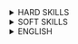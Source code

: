 <details> <summary>HARD SKILLS</summary><blockquote>

<details><summary>Base IT knowledge</summary><blockquote>
  
<details><summary>Computer science</summary><blockquote>

**_Expected for selected level:_**

<details><summary>Basic data structures</summary><blockquote>

---
Success criteria:
+ Primitive data types
+ Array
+ Linked List
+ Stack
+ Map/Dictionary
+ Queue
+ Deque
---
Materials:
+ [Array Data Structure](http://en.wikipedia.org/wiki/Array_data_structure)
+ [Implementations](https://docs.oracle.com/javase/tutorial/collections/implementations/index.html)
+ [Queue](http://en.wikipedia.org/wiki/Queue_(abstract_data_type))
+ [Stack](http://en.wikipedia.org/wiki/Stack_(abstract_data_type))
---
</blockquote></details>

<details><summary>Recursion</summary><blockquote>

---
Success criteria:
+ Recursion vs Iteration
+ Head vs Tail recursion
---
Materials:
+ [Recursion](http://en.wikipedia.org/wiki/Recursion_(computer_science))
+ [Recursive Programming](https://www.cs.cmu.edu/~adamchik/15-121/lectures/Recursions/recursions.html)
+ [Replace Recursion with Iteration](https://www.refactoring.com/catalog/replaceRecursionWithIteration.html)
---
</blockquote></details>

<details><summary>Advanced data structures</summary><blockquote>

---
Success criteria:
+ Heap
+ Trees
+ Self-balanced trees (red-black, B-tree)
+ Graph definition
+ Graph types
+ Common graph problems
+ Concurrency data structures
---
Materials:
+ [Algorithms, Part II](https://www.coursera.org/learn/algorithms-part2)
+ [Collections cheat-sheet](http://zeroturnaround.com/wp-content/uploads/2016/04/Java-Collections-cheat-sheet.png)
+ [Implementations](https://docs.oracle.com/javase/tutorial/collections/implementations/index.html)
---
</blockquote></details>

<details><summary>Basic algorithms</summary><blockquote>

---
Success criteria:
+ Big-O notation
+ Divide-and-conquer algorithms
+ Randomized algorithms
+ Quick sort
+ Merge sort
+ Greedy algorithms
+ Lists manipulations
+ Binary search
---
Materials:
+ [Algorithms, Part I](https://www.coursera.org/learn/algorithms-part1)
+ [Algorithms: Design and Analysis, Part 1](https://www.coursera.org/course/algo)
+ [Thomas H Cormen: Introduction to Algorithms](https://www.amazon.com/Introduction-Algorithms-3rd-MIT-Press/dp/0262033844)
---
</blockquote></details>

<details><summary>Basic data structures internals</summary><blockquote>

---
Success criteria:
+ Basic data structures implementation details (for particular technology stack). Ex: ArrayList, LinkedList, HashMap
---
Materials:
+ [Hash Table](http://en.wikipedia.org/wiki/Hash_table)
+ [Implementations](https://docs.oracle.com/javase/tutorial/collections/implementations/index.html)
---
</blockquote></details>

**_Optional for selected level:_**

<details><summary>Advanced algorithms</summary><blockquote>

---
Success criteria:
+ Sequence alignment
+ Binary search tree
+ Tree traversal
+ Minimum spanning tree
+ Clustering
+ Depths first search
+ Breadth first search
+ Dijkstra shortest path
+ Dynamic programming
+ Knapsack problem
+ Travelling Salesman Problem
---
Materials:
+ [Algorithms (4th Edition) 4th Edition](Algorithms (4th Edition) 4th Edition by Robert Sedgewick (Author), Kevin Wayne (Author))
+ [Algorithms: Design and Analysis, Part 1](https://www.coursera.org/course/algo)
+ [Algorithms: Design and Analysis, Part 2](https://www.coursera.org/course/algo2)
+ [Basic Sorting algorithms](http://en.wikipedia.org/wiki/Sorting_algorithm)
+ [Red black tree](http://en.wikipedia.org/wiki/Red%E2%80%93black_tree)
+ [Trees](http://en.wikipedia.org/wiki/Tree_(data_structure))
+ [Understanding algorithm complexity](http://en.wikipedia.org/wiki/Analysis_of_algorithms)
---
</blockquote></details>

<details><summary>Cryptography</summary><blockquote>

---
Success criteria:
+ Symmetric cryptography
+ Asymmetric cryptography
+ Hashing
---
Materials:
+ [Cryptography](https://en.wikipedia.org/wiki/Cryptography)
+ [Hash function](http://en.wikipedia.org/wiki/Hash_function)
---
</blockquote></details>

<details><summary>Machine Learning</summary><blockquote>

---
Success criteria:
+ Supervised vs Non-supervised learning
+ Linear Regression
+ Logistic Regression
+ Neural Networks
---
Materials:
+ [Machine Learning](https://www.coursera.org/learn/machine-learning)
---
</blockquote></details>

<details><summary>P-Complete problems</summary><blockquote>

---
Success criteria:
+ Definition
+ P vs NP
+ Approaches for NP-Complete problems
---
Materials:
+ [Algorithms: Design and Analysis, Part 2](https://www.coursera.org/course/algo2)
---
</blockquote></details>

<details><summary>Optimization approaches</summary><blockquote>

---
Success criteria:
+ Genetic algorithm
+ Simulated annealing
+ Monte Carlo method
+ Gradient descent
+ Linear optimization (Simplex algorithm, Ellipsoid method)
---
Materials:
+ [Ellipsoid method](https://en.wikipedia.org/wiki/Ellipsoid_method)
+ [Genetic algorithm](https://en.wikipedia.org/wiki/Genetic_algorithm)
+ [Gradient descent](https://en.wikipedia.org/wiki/Gradient_descent)
+ [Monte Carlo method](https://en.wikipedia.org/wiki/Monte_Carlo_method)
+ [Simplex algorithm](https://en.wikipedia.org/wiki/Simplex_algorithm)
+ [Simulated annealing](https://en.wikipedia.org/wiki/Simulated_annealing)
---
</blockquote></details>

</blockquote></details>

</blockquote></details>

<details><summary>Architecture knowledge</summary><blockquote>

**_Expected for selected level:_**

<details><summary>Layered architecture</summary><blockquote>

---
Success criteria:
+ Different layers has to be named (presentation layer -> business layer -> persistence layer -> database) - Purpose of layer isolation (concept of Separation of Concern, layers are replaceable) - One way communication, concept of open and closed layers (open can be leaped over) - Elements of the various layers (presentation layer: jsf page, managed bean, business layer: business objects, persistence layer: persistence mgr -> mybatis, database: various SQL solutions, NoSQL)
---
Materials:
+ [Layered Application Guidelines](https://msdn.microsoft.com/en-us/library/ee658109.aspx)
+ [Layered Architecture : Pattern Description, Key Concepts](https://www.safaribooksonline.com/library/view/software-architecture-patterns/9781491971437/ch01.html)
---
</blockquote></details>

<details><summary>UML Basics for Developers - Novice</summary><blockquote>

---
Success criteria:
+ Understanding purpose and importance of UML
+ Ability to read any type of UML diagrams
---
Materials:
+ [UML Essentials for Java](http://www.amazon.com/UML-Java%C2%BF-Programmers-Robert-Martin/dp/0131428489)
---
</blockquote></details>

<details><summary>Architectural patterns</summary><blockquote>

---
Success criteria:
+ Understanding the basics: - Why does a clear, properly defined architecture is important? (seeing the big picture before starting the development, avoiding the big ball of mud…) - How does architecture patterns help? (help define basic characteristics/behavior of an app.) - List the various patterns (monolithic, Microservices, SOA, client-server, layered, space based, microkernel, pipe and filter...) - Understanding the differences between the pattern, when to use them (scalability, performance, ease of deployment, testability, other quality attributes)
---
Materials:
+ [CQRS](http://martinfowler.com/bliki/CQRS.html)
+ [Event-driven architecture](https://en.wikipedia.org/wiki/Event-driven_architecture)
+ [Event sourcing](http://martinfowler.com/eaaDev/EventSourcing.html)
+ [Event sourcing, event-driven architectures and CQRS](https://www.youtube.com/watch?v=aWUZLejW-2I)
+ [Software Architecture Fundamentals Understanding the Basics by O'Reilly](http://shop.oreilly.com/product/110000195.do)
+ [Software Architecture Patterns](http://www.oreilly.com/programming/free/software-architecture-patterns.csp)
---
</blockquote></details>

<details><summary>Domain-driven design</summary><blockquote>

---
Success criteria:
+ - Importance of a domain expert, the ubiquitous language - Bounded context - Entity vs. Value Object, Associations, Aggregates - Typical patterns in DDD (Repository Façade, Adapter) - Anti corruption layer - Domain events
---
Materials:
+ [DDD Community](http://dddcommunity.org/)
+ [Domain-Driven Design: Tackling Complexity in the Heart of Software](https://www.amazon.com/gp/product/0321125215/)
+ [Domain-Driven Design Quickly](http://www.infoq.com/minibooks/domain-driven-design-quickly)
+ [Pluralsight](http://www.pluralsight.com/courses/domain-driven-design-fundamentals)
---
</blockquote></details>

<details><summary>Integration Patterns - Intermediate</summary><blockquote>

---
Success criteria:
+ Theoretical knowledge of most integration patterns
+ Understanding of systems integration concepts
---
Materials:
+ [Compact list of the patterns](http://camel.apache.org/enterprise-integration-patterns.html)
+ [Introduction to integration patterns](http://www.amazon.com/Enterprise-Integration-Patterns-Designing-Deploying/dp/0321200683)
+ [Introduction to Integration With Apache Camel](https://www.pluralsight.com/courses/apache-camel-intro-integration)
---
</blockquote></details>

<details><summary>SOA + Microservices</summary><blockquote>

---
Success criteria:
+ Understanding the concepts of both SOA and MS (service components, distributed architecture) and bringing differences in compare SOA and MS (i.e. SOA is complex, expensive, difficult to understand and implement)
+ Describing implementation topologies (API REST-based, Application REST-based topology, Centralized messaging topology)
+ Name advantages of Microservices architecture versus SOA and vice versa
---
Materials:
+ [Event-Driven Microservices](http://shop.oreilly.com/product/0636920047551.do)
+ [Microservice architecture patterns and best practices](http://microservices.io/)
+ [Microsoft application architecture guide. Chapter 9: Service Layer Guidelines](https://docs.microsoft.com/en-us/previous-versions/msp-n-p/ee658090(v%3dpandp.10))
+ [Service layer](http://www.microsoft.com/en-us/download/details.aspx?id=16236)
---
</blockquote></details>

<details><summary>Typical architecture bugs/antipatterns</summary><blockquote>

---
Success criteria:
+ Architecture by implication: we go Agile, we don't need architecture Design by committee: too many person involved, but no unifying plan or vision -> one knowledgeable, accountable architect needed Analysis paralysis: too many details hide the core principles Vendor lock-in: dependency on one, big vendor Reinvent the wheel: missing communication between projects Big upfront design: designing the entire architecture at the beginning of the project when you know least about the system Armchair architecture: non-coding architects, who are not fully involved in the full lifecycle of the project
---
Materials:
+ [Useful reading](https://sourcemaking.com/antipatterns/software-architecture-antipatterns)
---
</blockquote></details>

<details><summary>UML Basics for Developers - Intermediate</summary><blockquote>

---
Success criteria:
+ Ability to draw any type of UML diagrams
+ Contribution to architecture documentation
---
Materials:
+ [UML Concepts](Michael R. Blaha, James R Rumbaugh. Object-Oriented Modeling and Design with UML)
+ [UML Distilled](http://www.amazon.com/UML-Distilled-Standard-Modeling-Language-ebook/dp/B000OZ0N8A/ref=mt_kindle?_encoding=UTF8&me=)
---
</blockquote></details>

<details><summary>Integration Patterns - Advanced</summary><blockquote>

---
Success criteria:
+ Practical usage of several integration patterns
---
Materials:
+ [Integration patterns](http://www.enterpriseintegrationpatterns.com/)
---
</blockquote></details>

<details><summary>Message-oriented architecture</summary><blockquote>

---
Success criteria:
+ Describe some patterns: CQRS, Event-sourcing
+ Comparison between Message-oriented architecture and Event-driven Architecture
+ Drawbacks of Message-oriented architecture (transactions support, maintenance and governance of component contracts)
+ PROS and CONS of the various development process stages comparing to other patterns (i.e. development VS deployment, testability VS scalability)
---
Materials:
+ [Enterprise integration patterns - designing, building, and deploying messaging solutions](http://www.amazon.com/Enterprise-Integration-Patterns-Designing-Deploying/dp/0321200683/)
---
</blockquote></details>

</blockquote></details>  

<details><summary>Development</summary><blockquote>

<details><summary>Java Development</summary><blockquote>

<details><summary>Java Software Design</summary><blockquote>

Expected for selected level:
<details><summary>GOF Patterns - Novice</summary><blockquote>
This is a dropdown with text!
</blockquote></details>

<details><summary>Aspect-oriented programming</summary><blockquote>
This is a dropdown with text!
</blockquote></details>

<details><summary>GOF Patterns - Intermediate</summary><blockquote>
This is a dropdown with text!
</blockquote></details>

<details><summary>OOP design principles</summary><blockquote>
This is a dropdown with text!
</blockquote></details>

<details><summary>Functional programming</summary><blockquote>
This is a dropdown with text!
</blockquote></details>

Optional for selected level:
<details><summary>Reactive design/programming</summary><blockquote>
This is a dropdown with text!
</blockquote></details>

</blockquote></details>

<details><summary>Java SE Development</summary><blockquote>
  
<details><summary>Core Java Development</summary><blockquote>

**_Expected for selected level:_**

<details><summary>Java and XML - Novice</summary><blockquote>
  
---  
Success criteria:
+ Understand the concept of marshalling / unmarshalling
+ Understand XML parsing concepts
---
Materials:
Java & XML
+ https://www.ntu.edu.sg/home/ehchua/programming/java/J6d_xml.html
+ https://docs.oracle.com/javase/tutorial/jaxb/TOC.html
+ http://www.oracle.com/technetwork/articles/javase/index-140168.html
+ https://www.javatpoint.com/jaxb-unmarshalling-example
+ https://examples.javacodegeeks.com/core-java/xml/bind/jaxb-unmarshal-example/
---
</blockquote></details>

<details><summary>Java Collections overview</summary><blockquote>

---
Success criteria:
+ Know all basic interfaces (List, Set, Map) and understand their differences
+ Know implementations of these interfaces from JDK and their behavior
---
Materials:
+ [Collections.compare:JDK, Eclipse, Guava, Apache](https://youtu.be/QwZF8xQHlxE?t=2504)
+ [Collections Framework Overview](https://docs.oracle.com/javase/8/docs/technotes/guides/collections/overview.html)
+ [Java Collections Framework](http://www.tutorialspoint.com/java/java_collections.htm)
+ [Java Collections Framework summary table](http://www.codejava.net/java-core/collections/java-collections-framework-summary-table)
+ [Java collections overview](http://tutorials.jenkov.com/java-collections/overview.html)
+ [Java collections overview](https://en.wikiversity.org/wiki/Java_Collections_Overview)
---
</blockquote></details>

<details><summary>Java IO</summary><blockquote>

---
Success criteria:
+ Know Java serialization approaches
+ Reader/Writer vs Stream
---
Materials:
+ [Introduction to Java Serialization](https://www.baeldung.com/java-serialization)
+ [java.io Quick Reference](http://www.cs101.org/ipij/io-reference.html)
---
</blockquote></details>

<details><summary>Java Language Fundamentals</summary><blockquote>

---
Success criteria:
+ Understand OOP concepts
+ Know language syntax and constructions
+ Understand visibility modifiers, exception handling
+ Be aware of java.lang.*classes
---
Materials:
+ [Java - Basic Syntax](http://www.tutorialspoint.com/java/java_basic_syntax.htm)
+ [Java Language Specification > Chapter 18. Syntax](https://docs.oracle.com/javase/specs/jls/se7/html/jls-18.html)
+ [Java Language Specification > Chapter 19. Syntax](https://docs.oracle.com/javase/specs/jls/se8/html/jls-19.html)
+ [Java Programming Cheatsheet](http://introcs.cs.princeton.edu/java/11cheatsheet/)
+ [Some Java Syntax for Applications](http://www.willamette.edu/~gorr/classes/cs231/lectures/chp2.htm)
---
</blockquote></details>

<details><summary>Java Management Extensions (JMX) - Novice</summary><blockquote>

---
Success criteria:
+ Terms
+ Manageable Resource
+ Mbean
+ MBean Server
+ Accessing Mbeans
---
Materials:
+ [Essentials of the JMX API](http://docs.oracle.com/javase/1.5.0/docs/guide/jmx/tutorial/essential.html)
+ [Getting Started with Java Management Extensions (JMX)](http://www.oracle.com/technetwork/articles/javase/jmx-138825.html)
---
</blockquote></details>

<details><summary>Java Security, overview</summary><blockquote>

---
Success criteria:
+ Java Security Overview (hashing, signing, cryptography)
---
Materials:
+ [Java Security API](http://journals.ecs.soton.ac.uk/java/tutorial/security1.1/overview/index.html)
+ [Overview of Java Security Models](https://docs.oracle.com/cd/E12839_01/core.1111/e10043/introjps.htm)
---
</blockquote></details>

<details><summary>Multithreading: classic model and concurrency - Novice</summary><blockquote>

---
Success criteria:
+ Synchronized keyword (static vs non-static method, synchronized block)
+ volatile keyword, gotchas with 64-bit values
+ wait/notify/notifyAll, sleep, yeild
+ Starting new thread (start vs run), Runnable interface
+ Daemon Threads + JVM shutdown
+ Shutdown Hooks
+ Thread Groups
---
Materials:
+ [The Java Tutorials: Concurrency](https://docs.oracle.com/javase/tutorial/essential/concurrency/)
---
</blockquote></details>

<details><summary>The Java Database Connectivity API (JDBC), basics</summary><blockquote>

---
Success criteria:
+ Establishing a Connection
+ Using Callable Statements
+ Using Prepared Statements
+ Protecting from SQL injections
---
Materials:
+ [Java JDBC Tutorial - Part 0: Overview](https://www.youtube.com/watch?v=8-iQDUl10vM)
+ [Processing SQL Statements with JDBC](https://docs.oracle.com/javase/tutorial/jdbc/basics/processingsqlstatements.html)
---
</blockquote></details>

<details><summary>Java and XML - Intermediate</summary><blockquote>

---
Success criteria:
+ Be able to compare DOM / SAX / StAX / JAXB and select the most appropriate for the problem
+ Be able to customize XML processing operations
+ Know what is XPath and when to use it
+ Be aware of XSLT and its use cases
+ XSDs and DTDs
---
Materials:
+ [Document Object Model (DOM)](https://www.youtube.com/watch?v=ABIEmAyKtls)
+ [Extensible Stylesheet Language Transformations (XSLT/XPath), Xpath](https://www.youtube.com/watch?v=GCHfgJFzvKk)
+ [Generate XML Schema from Java class using 'schemagen' tool](http://theopentutorials.com/post/uncategorized/generate-xml-schema-from-java-class-using-schemagen-tool/)
+ [Java API for XML Processing (JAXP)](http://homepages.inf.ed.ac.uk/stg/teaching/ec/slides/jaxp.pdf)
+ [Java API for XML Processing (JAXP), in practice](http://www.ibm.com/developerworks/ru/library/x-stax1/)
+ [JAXB tutorial part 1: XML Binding explained : javavids](https://www.youtube.com/watch?v=4J_ytgQ96Kg)
+ [Simple API for XML (SAX)](https://xerces.apache.org/xerces2-j/faq-sax.html#faq-1)
+ [Simple API for XML (SAX)](http://www.saxproject.org/quickstart.html)
+ [Streaming API for XML (StAX)](https://docs.oracle.com/javase/tutorial/jaxp/stax/why.html)
---
</blockquote></details>

<details><summary>Java Collections day-to-day usage</summary><blockquote>

---
Success criteria:
+ Understand implementation details of concrete classes
---
Materials:
+ [Java Collections](http://www.benchresources.net/interview-question-on-java-collection-framework-overview/)
+ [Java collections overview](http://java-performance.info/java-collections-overview/)
---
</blockquote></details>

<details><summary>Java Management Extensions (JMX) - Intermediate</summary><blockquote>

---
Success criteria:
+ JMX Agent
+ Instrumentation
+ JMX API
---
Materials:
+ [Using JMX Agents](https://docs.oracle.com/javase/8/docs/technotes/guides/jmx/overview/agent.html)
---
</blockquote></details>

<details><summary>Java Naming & Directory Interface (JNDI)</summary><blockquote>

---
Success criteria:
+ JNDI Overview
+ JNDI Context
+ JNDI Environment
+ Binding Objects
+ Type Inference
---
Materials:
+ [Java Naming and Directory Interface (JNDI)](http://docs.oracle.com/javase/8/docs/technotes/guides/jndi/)
+ [Naming and Directory Concepts](https://docs.oracle.com/javase/tutorial/jndi/concepts/index.html)
---
</blockquote></details>

<details><summary>Java NIO - Intermediate</summary><blockquote>

---
Success criteria:
+ NIO files
---
Materials:
+ [Java NIO files tutorial (Oracle site)](https://docs.oracle.com/javase/tutorial/essential/io/fileio.html)
---
</blockquote></details>

<details><summary>Multithreading: classic model and concurrency - Intermediate</summary><blockquote>

---
Success criteria:
+ Standard Executors (Single-Thread, Fixed, Pooled)
+ Scheduled executor
+ Callable/Future interface
+ ReentrantLock, ReentrantReadWriteLock
+ Atomic* (Integer, Boolean, etc)
+ Concurrent collections: CopyOnWriteArrayList/Set, ConcurrentSkipListMap/Set, ConcurrentHashMap
+ Thread States
+ BlockingQueues/Dequeues (Linked*, Array*, Priority*,etc...)
---
Materials:
+ [Java Concurrency Essentials Tutorial](https://www.javacodegeeks.com/2015/09/java-concurrency-essentials.html)
+ [Java Concurrent Animated](https://sourceforge.net/projects/javaconcurrenta)
---
</blockquote></details>

<details><summary>The Java Database Connectivity API (JDBC), in practice</summary><blockquote>

---
Success criteria:
+ Using Transactions
+ Obtaining metadata
+ Batch Processing
---
Materials:
+ [An Introduction to Java Database (JDBC) Programming](http://www.ntu.edu.sg/home/ehchua/programming/java/JDBC_Basic.html)
+ [JDBC Performance Tuning](http://www.simplecodestuffs.com/jdbc-performance-tuning/)
+ [JDBC - Transactions](http://www.tutorialspoint.com/jdbc/jdbc-transactions.htm)
+ [Using SQLXML Objects](https://docs.oracle.com/javase/tutorial/jdbc/basics/sqlxml.html)
---
</blockquote></details>

<details><summary>Java and XML - Advanced</summary><blockquote>

---
Success criteria:
+ Schema generation (schemagen)
+ Mapping cyclic references to XML
+ Dealing with large documents, performance and thread-safety
+ When to Use StAX
+ Streaming versus DOM
+ Pull Parsing versus Push Parsing
+ StAX Use Cases
+ Comparing StAX to Other JAXP APIs
+ StAX API
+ Cursor API
+ Iterator API
+ Iterator Event Types
+ Event Mapping
---
Materials:
+ [Trail: Java API for XML Processing (JAXP)](https://docs.oracle.com/javase/tutorial/jaxp/)
---
</blockquote></details>

<details><summary>Java Management Extensions (JMX) - Advanced</summary><blockquote>

---
Success criteria:
+ JMX Connectors
+ Lookup Services
+ Configuration
+ JMX Security
---
Materials:
+ [MX: Much More Than Just Application Monitoring](https://www.youtube.com/watch?v=aKGYa6Y9r60)
---
</blockquote></details>

<details><summary>Java Memory Model</summary><blockquote>

---
Success criteria:
+ Synchronizes-With rule
+ Happens-Before rule
+ synchronized keyword semantics
+ volatile keyword semantics
+ final fields visibility
---
Materials:
+ [JLS Chapter 17](https://docs.oracle.com/javase/specs/jls/se7/html/jls-17.html)  
---
</blockquote></details>

<details><summary>Java NIO - Advanced</summary><blockquote>

---
Success criteria:
+ Java NIO vs. IO
+ NIO network programming
---
Materials:
+ [Java NIO vs. IO](http://tutorials.jenkov.com/java-nio/index.html)
---
</blockquote></details>

<details><summary>Multithreading: classic model and concurrency - Advanced</summary><blockquote>

---
Success criteria:
+ Semaphore, Phaser, CountdownLatch, CyclicBarrier
+ Fork/Join pool
+ Self-Monitoring, Deadlock detection, long wait detection (over JMX)
---
Materials:
+ [Java Concurrency Utilities](http://tutorials.jenkov.com/java-util-concurrent/index.html)
---
</blockquote></details>

<details><summary>The Java Database Connectivity API (JDBC), advanced</summary><blockquote>

---
Success criteria:
+ Using Advanced Data Types (large objects, arrays, etc.)
+ Streaming Large Portions of Data
+ Transaction Isolation Levels
+ Safepoints
---
</blockquote></details>

**_Optional for selected level:_**

<details><summary>Authentication and Access Control</summary><blockquote>

---
Success criteria:
+ Java Authentication and Authorization Service (JAAS)
+ Signature Timestamp Support
---
Materials:
+ [JAAS Tutorials](http://www.cs.lafayette.edu/docs/java/guide/security/jaas/tutorials/index.html)
---
</blockquote></details>

<details><summary>Cryptography in Java</summary><blockquote>

---
Success criteria:
+ Java Cryptography Architecture(JCA)
+ Java Cryptographic Extension (JCE)
---
Materials:
+ [Java Cryptography Architecture](https://docs.oracle.com/javase/10/security/java-cryptography-architecture-jca-reference-guide.htm)
---
</blockquote></details>

<details><summary>Java Security, advanced</summary><blockquote>

---
Success criteria:
+ Security Architecture
+ Standard Algorithm
+ Oracle Providers
+ Policy Permissions
+ Default Policy Implementation and Policy File Syntax
+ API for Privileged Blocks
+ Security Managers
+ Security for Rich Internet Applications (RIAs)
+ Troubleshooting Security
+ The XML Digital Signature
---
</blockquote></details>

<details><summary>Lock-free programming</summary><blockquote>

---
Success criteria:
+ Difference from the approach with locks
+ Atomic operations, CAS, spinlocks, ABA problem
+ Lock-structures (queue, stack, map)
---
</blockquote></details>

<details><summary>Public Key Infrastructure (PKI)</summary><blockquote>

---
Success criteria:
+ X.509 Certificate and Certificate Revocations Lists (CRLs)
+ Java CertPath API
+ On-Line Certificate Status Protocol (OCSP)
+ Java PKCS#11 Reference Guide
---
Materials:
+ [Public Key Infrastructure (PKI)](https://www.youtube.com/watch?v=GQVSpHDfW4s)
---
</blockquote></details>

<details><summary>Secure Communications</summary><blockquote>

---
Success criteria:
+ Java Secure Socket Extension(JSSE)
+ Java GSS-API(JGSS)
+ Java SASL API
---
Materials:
+ [Support Readiness Document for Java Secure Socket Extension 1.0.1](http://ls7-www.cs.uni-dortmund.de/doc2/ersticd/dokumentation/supportreadiness/JSSE_SRD.pdf)
---
</blockquote></details>

</blockquote></details>

<details><summary>JVM, JDK and Tools</summary><blockquote>

**_Expected for selected level:_**

<details><summary>Classloading - Intermediate</summary><blockquote>

---
Success criteria:
+ Bootstrap, System and Extension classloaders
+ Current and Context Classloaders
+ How a class is loaded within JVM
---
Materials:
+ [Loading, Linking, and Initializing](https://docs.oracle.com/javase/specs/jvms/se7/html/jvms-5.html)
---
</blockquote></details>

<details><summary>Garbage Collection in Java</summary><blockquote>

---
Success criteria:
+ Available Collectors
+ Parallel Collector
+ Concurrent Collector
+ Sizing the Generations
---
Materials:
+ [Java Garbage Collection Basics](http://www.oracle.com/webfolder/technetwork/tutorials/obe/java/gc01/index.html)
+ [Java Garbage Collection Handbook](https://plumbr.io/java-garbage-collection-handbook)
+ [Java SE 8 HotSpot Virtual Machine Garbage Collection Tuning](https://docs.oracle.com/javase/10/gctuning/toc.htm)
---
</blockquote></details>

<details><summary>HotSpot Ergonomics</summary><blockquote>

---
Success criteria:
+ Garbage collector
+ Heap size
+ Runtime compiler
---
</blockquote></details>

<details><summary>HotSpot Performance and Tuning</summary><blockquote>

---
Success criteria:
+ Memory and Garbage Collection
+ Startup and Runtime Performance Optimization
+ Heap Monitoring
+ Thread Monitoring
+ Analysis Tools
---
Materials:
+ [Introduction to HotSpot JVM Performance and Tuning](https://www.ibm.com/support/knowledgecenter/SS3JSW_6.0.0/performance/performance/integrator/SIPM_HotSpotJVMIntro.html?view=embed)
+ [JVM runtime analysis](https://docs.bmc.com/docs/display/public/ars81/JVM+runtime+analysis)
+ [Tuning Java Virtual Machines (JVMs)](https://docs.oracle.com/cd/E24329_01/web.1211/e24390/jvm_tuning.htm#PERFM150)
---
</blockquote></details>

<details><summary>HotSpot VM overview</summary><blockquote>

---
Success criteria:
+ Engine Architecture
+ Command Line Options
---
Materials:
+ [The JVM Architecture Explained](https://dzone.com/articles/jvm-architecture-explained)
---
</blockquote></details>

<details><summary>Java Troubleshooting, Profiling, Monitoring and Management Tools</summary><blockquote>

---
Success criteria:
+ jconsole, Java Visual VM
+ Java Mission Control, Java Flight Recorder
---
Materials:
+ [Java Troubleshooting, Profiling, Monitoring and Management Tools](https://docs.oracle.com/javase/8/docs/technotes/tools/unix/s8-management-tools.html#sthref275)
---
</blockquote></details>

<details><summary>Classloading - Advanced</summary><blockquote>

---
Success criteria:
+ Implementing your own classloader
+ Classloading within application servers
+ Classloading and OSGi
---
Materials:
+ [Add link]()
---
</blockquote></details>

**_Optional for selected level:_**

<details><summary>Create and Build Applications</summary><blockquote>

---
Success criteria:
+ extcheck, jdeps, java, javah, jdb
---
Materials:
+ [Create and Build Applications](https://docs.oracle.com/javase/8/docs/technotes/tools/unix/s1-create-build-tools.html#sthref31)
---
</blockquote></details>

<details><summary>Internationalization Tools</summary><blockquote>

---
Success criteria:
+ native2ascii
---
Materials:
+ [Internationalization Tools](https://docs.oracle.com/javase/8/docs/technotes/tools/unix/s3-internationalizat-tools.html#sthref162)
---
</blockquote></details>

<details><summary>Java DB</summary><blockquote>

---
Success criteria:
+ Java DB overview
---
Materials:
+ [Add link]()
---
</blockquote></details>

<details><summary>Java Deployment Tools</summary><blockquote>

---
Success criteria:
+ javapackager, pack200, unpack200
---
Materials:
+ [Java Deployment Tools](https://docs.oracle.com/javase/8/docs/technotes/tools/unix/s6-deployment-tools.html#sthref214)
---
</blockquote></details>

<details><summary>Java IDL and RMI-IIOP Tools</summary><blockquote>

---
Success criteria:
+ tnameserv, idlj, orbd, servertool
---
Materials:
+ [Java IDL and RMI-IIOP Tools](https://docs.oracle.com/javase/8/docs/technotes/tools/unix/s5-idl-rmi-iiop.html#sthref183)
---
</blockquote></details>

<details><summary>Java Virtual Machine Tool Interface (JVM TI)</summary><blockquote>

---
Success criteria:
+ Java Virtual Machine Tool Interface (JVM TI) overview
---
Materials:
+ [Add link]()
---
</blockquote></details>

<details><summary>Java Web Services Tools</summary><blockquote>

---
Success criteria:
+ scheamgen, wsgen, wsimport, xjc
---
Materials:
+ [Java Web Services Tools](https://docs.oracle.com/javase/8/docs/technotes/tools/unix/s10-web-services-tools.html#sthref310)
---
</blockquote></details>

<details><summary>Java Web Start Tools</summary><blockquote>

---
Success criteria:
+ javaws
---
Materials:
+ [Java Web Start Tools](https://docs.oracle.com/javase/8/docs/technotes/tools/unix/s7-web-start-tools.html#sthref269)
---
</blockquote></details>

<details><summary>Monitoring Tools</summary><blockquote>

---
Success criteria:
+ jcmd, jps, jstat , jstatd
---
Materials:
+ [Monitoring Tools](https://docs.oracle.com/javase/8/docs/technotes/tools/unix/s9-monitoring-tools.html#sthref282)
---
</blockquote></details>

<details><summary>Remote Method Invocation (RMI) Tools</summary><blockquote>

---
Success criteria:
+ rmic, rmiregistry, rmid, serialver
---
Materials:
+ [Remote Method Invocation (RMI) Tools](https://docs.oracle.com/javase/8/docs/technotes/tools/unix/s4-rmi-tools.html#sthref166)
---
</blockquote></details>

<details><summary>Scripting Tools</summary><blockquote>

---
Success criteria:
+ jjs
+ jrunscript
---
Materials:
+ [Scripting Tools](https://docs.oracle.com/javase/8/docs/technotes/tools/unix/s12-scripting-tools.html#sthref347)
---
</blockquote></details>

<details><summary>Security Tools</summary><blockquote>

---
Success criteria:
+ keytool, jarsigner, policytool, kinit, klist, ktab
---
Materials:
+ [Security Tools](https://docs.oracle.com/javase/8/docs/technotes/tools/unix/s2-security-tools.html#sthref123)
---
</blockquote></details>

<details><summary>The Java Virtual Machine Specification, advanced</summary><blockquote>

---
Success criteria:
+ The class File Format
+ The ClassFile Structure
+ The Internal Form of Names
+ Descriptors
+ The Constant Pool
+ Fields
+ Methods
+ Attributes
+ Format Checking
+ Constraints on Java Virtual Machine code
+ Loading, Linking, and Initializing
+ The Java Virtual Machine Instruction Set
+ HotSpot Engine Architecture
+ HotSpot Thread Implementation (Solaris)
---
Materials:
+ [Add link]()
---
</blockquote></details>

<details><summary>The Java Virtual Machine Specification, basics</summary><blockquote>

---
Success criteria:
+ The Structure of the Java Virtual Machine
+ Classloader subsystem
+ Runtime data areas
+ Execution engine
---
Materials:
+ [The Java Virtual Machine](https://www.artima.com/insidejvm/ed2/jvmP.html)
---
</blockquote></details>

<details><summary>The Java Virtual Machine Specification, in practice</summary><blockquote>

---
Success criteria:
+ Compiling for the Java Virtual Machine
+ ByteCode Format
+ Constants, Local Variables, and Control Constructs representation
+ Arithmetic representation
+ Accessing the Run-Time Constant Pool
+ Receiving Arguments representation
+ Invoking Methods representation
+ Class Instances representation
+ Arrays representation
+ Compiling Switches
+ Operations on the Operand Stack
+ Throwing and Handling Exceptions
+ Compiling finally
+ Synchronization representation
+ Annotations
---
Materials:
+ [Internal architecture of the Java Virtual Machine (JVM) Java SE 7](http://blog.jamesdbloom.com/JVMInternals.html#per_thread)
---
</blockquote></details>

<details><summary>Troubleshooting tools</summary><blockquote>

---
Success criteria:
+ jinfo, jhat, jmap, jsadebugd, jstack
---
Materials:
+ [Troubleshooting tools](https://docs.oracle.com/javase/8/docs/technotes/tools/unix/s9-monitoring-tools.html#sthref282)
---
</blockquote></details>

</blockquote></details>

</blockquote></details>

<details><summary>Java EE Development</summary><blockquote>
This is a dropdown with text!
</blockquote></details>

<details><summary>Java 8</summary><blockquote>

**_Expected for selected level:_**

<details><summary>Concurrency</summary><blockquote>

---
Success criteria:
+ CompletableFuture
+ StampedLock
+ LongAdder, DoubleAdder
+ Parallel sorting
---
Materials:
+ [CompletableFuture in Java 8](https://youtu.be/-MBPQ7NIL_Y)
+ [Guide to CompletableFuture](http://www.baeldung.com/java-completablefuture)
+ [Java 8 concurrency](http://winterbe.com/posts/2015/04/07/java8-concurrency-tutorial-thread-executor-examples/)
+ [Java Parallel Sorting Blog](https://www.javacodegeeks.com/2013/04/arrays-sort-versus-arrays-parallelsort.html)
+ [New Concurrency Utilities in Java 8](https://youtu.be/Q_0_1mKTlnY)
---
</blockquote></details>

<details><summary>Interface’s Default and Static Methods</summary><blockquote>

---
Success criteria:
+ New default methods in JDK
+ Static methods in interfaces
---
Materials:
+ [Default Methods](http://docs.oracle.com/javase/tutorial/java/IandI/defaultmethods.html)
+ [Everything about Java 8](http://www.techempower.com/blog/2013/03/26/everything-about-java-8/)
+ [Interface Default and Static Method Reference](https://softwarecave.org/2017/02/13/default-and-static-methods-in-interfaces-in-java-8/)
---
</blockquote></details>

<details><summary>Lambdas and Functional Interfaces</summary><blockquote>

---
Success criteria:
+ Lambda expressions syntax
+ Method references
+ Purpose of @FunctionalInterface
+ API support for functional style (java.util.function)
---
Materials:
+ [Java 8 in action](https://www.manning.com/books/java-8-in-action)
+ [Your questions answered: all about Lambdas and friends](http://www.lambdafaq.org/)
---
</blockquote></details>

<details><summary>Significant Java 8 API changes</summary><blockquote>

---
Success criteria:
+ Optional class
+ New Date/Time API
---
Materials:
+ [DZone's Guide to Modern Java](https://dzone.com/guides/modern-java)
+ [Guide to Java 8 Optional](https://www.baeldung.com/java-optional)
+ [Java 8 Time and Date API Reference (1)](http://mattgreencroft.blogspot.com/2014/12/java-8-time-choosing-right-object.html)
+ [Java 8 Time and Date API Reference (2)](https://blog.tompawlak.org/java-8-conversion-new-date-time-api)
+ [Java 8 Time and Date API Reference (3)](https://www.nagarro.com/en/perspectives/post/28/java-8-new-date-and-time-api)
---
</blockquote></details>

<details><summary>Streams</summary><blockquote>

---
Success criteria:
+ Intermediate and terminal operations
+ Classes from java.util.stream (Stream, StreamSupport, Spliterator), streams of primitives
+ Sequential and parallel streams
+ Standard streams (map, filter, sum, etc)
---
Materials:
+ [Part 2: Processing Data with Java SE 8 Streams](http://www.oracle.com/technetwork/articles/java/architect-streams-pt2-2227132.html)
+ [Processing Data with Java SE 8 Streams, Part 1](http://www.oracle.com/technetwork/articles/java/ma14-java-se-8-streams-2177646.html)
---
</blockquote></details>

</blockquote></details>

<details><summary>Application Layer Frameworks</summary><blockquote>

<details><summary>Spring Framework</summary><blockquote>

<details><summary>Spring Core</summary><blockquote>

**_Expected for selected level:_**

<details><summary>Beans, IoC Container</summary><blockquote>

---
Success criteria:
+ Container and Beans overview
+ Dependencies
+ Bean scopes
+ Customizing the nature of a bean
+ Bean definition inheritance
+ Container Extension Points
+ XML based container configuration
+ Annotation-based container configuration
+ Classpath scanning and managed components
+ Using JSR 330 Standard Annotations
+ Java-based container configuration
+ Additional Capabilities of the ApplicationContext
+ The BeanFactory
---
Materials:
+ [Beans, IoC Container](https://docs.spring.io/spring/docs/current/spring-framework-reference/core.html#beans)
+ [Spring Fundamentals](https://www.pluralsight.com/courses/spring-fundamentals)
---
</blockquote></details>

<details><summary>Resources files handling</summary><blockquote>

---
Success criteria:
+ The Resource interface
+ The ResourceLoader
+ Resources as dependencies
+ Application contexts and Resource paths
---
Materials:
+ [Resources files handling](https://docs.spring.io/spring/docs/current/spring-framework-reference/core.html#resources)
---
</blockquote></details>

<details><summary>AOP with Spring - Intermediate</summary><blockquote>

---
Success criteria:
+ AOP Introduction
+ Built in proxying mechanisms
---
Materials:
+ [AOP with Spring - Intermediate](https://docs.spring.io/spring/docs/current/spring-framework-reference/core.html#aop)
---
</blockquote></details>

<details><summary>EJB</summary><blockquote>

---
Success criteria:
+ Accessing EJBs
+ Spring’s EJB implementation support
---
Materials:
+ [EJB](https://docs.spring.io/spring/docs/current/spring-framework-reference/integration.html#ejb)
---
</blockquote></details>

<details><summary>Introduction to Spring Testing</summary><blockquote>

---
Success criteria:
+ Introduction to Spring Testing
+ Unit Testing
+ Integration Testing
+ MVC Test Framework
---
Materials:
+ [Introduction to Spring Testing](https://docs.spring.io/spring/docs/current/spring-framework-reference/testing.html#testing-introduction)
---
</blockquote></details>

<details><summary>JMS</summary><blockquote>

---
Success criteria:
+ Using Spring JMS
+ Sending a Message
+ Receiving a message
---
Materials:
+ [JMS](http://docs.spring.io/spring/docs/current/spring-framework-reference/html/jms.html)
---
</blockquote></details>

<details><summary>Spring MVC Framework</summary><blockquote>

---
Success criteria:
+ The DispatcherServlet
+ Implementing Controllers
+ Handler mappings
+ Resolving views
+ Building URIs
+ Using locales
+ Using themes
+ Spring’s multipart (file upload) support
+ Handling exceptions
+ Web Security
+ Convention over configuration support
+ HTTP caching support
+ Configuring Spring MVC
---
Materials:
+ [Spring MVC Framework](https://docs.spring.io/spring/docs/current/spring-framework-reference/web.html#mvc)
---
</blockquote></details>

<details><summary>Spring.MVC Framework. REST Implementation</summary><blockquote>

---
Success criteria:
+ Creating REST Controllers
+ RestTemplate usage
+ HTTP Message Conversion
+ Async RestTemplate
+ Creating asynchronous controller
---
Materials:
+ [Architecting Web Applications with Spring](https://www.pluralsight.com/courses/architecting-web-applications-spring)
+ [Spring.MVC Framework. REST Implementation(1)](https://docs.spring.io/spring-framework/docs/4.3.13.RELEASE/spring-framework-reference/html/mvc.html#mvc-controller)
+ [Spring.MVC Framework. REST Implementation(2)](https://docs.spring.io/spring-framework/docs/current/spring-framework-reference/web.html#mvc-controller)
+ [Spring.MVC Framework. REST Implementation](https://spring.io/guides/gs/rest-service/)
---
</blockquote></details>

<details><summary>Validation, Data Binding, and Type Conversion</summary><blockquote>

---
Success criteria:
+ Resolving codes to error messages
+ Bean manipulation and the BeanWrapper
+ Spring Type Conversion
+ Spring Field Formatting
+ Configuring a global date & time format
+ Spring Validation
---
Materials:
+ [Validation, Data Binding, and Type Conversion(1)](https://docs.spring.io/spring-framework/docs/4.3.13.RELEASE/spring-framework-reference/html/validation.html)
+ [Validation, Data Binding, and Type Conversion(2)](https://docs.spring.io/spring-framework/docs/current/spring-framework-reference/core.html#validation)
---
</blockquote></details>

<details><summary>AOP with Spring - Advanced</summary><blockquote>

---
Success criteria:
+ @AspectJ support
+ Using AspectJ with Spring applications
+ Schema-based AOP support
+ Mixing aspect types
+ Pointcut API in Spring
+ Advice API in Spring
+ Advisor API in Spring
+ Using the ProxyFactoryBean to create AOP proxies
+ Concise proxy definitions
+ Creating AOP proxies programmatically with the ProxyFactory
+ Manipulating advised objects
+ Using TargetSources
+ Defining new Advice types
---
Materials:
+ [AOP using Spring AOP and AspectJ](https://www.pluralsight.com/courses/aspect-oriented-programming-spring-aspectj)
+ [AOP with Spring - Advanced](https://docs.spring.io/spring/docs/current/spring-framework-reference/core.html#aop-api)
---
</blockquote></details>

<details><summary>Cache Abstraction</summary><blockquote>

---
Success criteria:
+ Declarative annotation-based caching
+ Declarative XML-based caching
+ Configuring the cache storage
+ Plugging-in different back-end caches
---
Materials:
+ [Cache Abstraction](https://docs.spring.io/spring/docs/current/spring-framework-reference/integration.html#cache)
+ [Cache Providers](http://docs.spring.io/spring-boot/docs/current/reference/html/boot-features-caching.html)
---
</blockquote></details>

<details><summary>JMX</summary><blockquote>

---
Success criteria:
+ Exporting your beans to JMX
+ Controlling the management interface of your beans
+ Controlling the ObjectNames for your beans
+ JSR-160 Connectors
+ Accessing MBeans via Proxies
+ Notifications
---
Materials:
+ [JMX](http://docs.spring.io/autorepo/docs/spring/3.2.x/spring-framework-reference/html/jmx.html)
---
</blockquote></details>

<details><summary>Task Execution and Scheduling</summary><blockquote>

---
Success criteria:
+ The Spring TaskExecutor
+ The Spring TaskScheduler
+ Annotation Support
+ The Task Namespace
+ Using the Quartz Scheduler
---
Materials:
+ [Task Execution and Scheduling](https://docs.spring.io/spring/docs/current/spring-framework-reference/integration.html#scheduling)
---
</blockquote></details>

</blockquote></details>

<details><summary>Spring Data</summary><blockquote>

**_Expected for selected level:_**

<details><summary>Mapping frameworks - Spring JDBC</summary><blockquote>

---
Success criteria:
+ Basic JDBC processing
+ Controlling database connections
+ JDBC batch operations
+ Simplifying JDBC operations with the SimpleJdbc classes
+ Modeling JDBC operations as Java objects
+ Common problems with parameter and data value handling
+ Initializing a DataSource
---
Materials:
+ [Mapping frameworks - Spring JDBC](http://docs.spring.io/spring/docs/current/spring-framework-reference/html/jdbc.html)
---
</blockquote></details>

<details><summary>ORMs support</summary><blockquote>

---
Success criteria:
+ Resource and transaction management
+ Exception translation
+ Hibernate setup
+ Implementing DAOs based on plain JPA
---
Materials:
+ [Getting Started with Spring Data JPA](https://www.pluralsight.com/courses/spring-data-jpa-getting-started)
+ [ORMs support](https://docs.spring.io/spring-framework/docs/5.0.2.RELEASE/spring-framework-reference/data-access.html#orm)
---
</blockquote></details>

<details><summary>Programmatic transaction management</summary><blockquote>

---
Success criteria:
+ Spring Framework transaction management
+ Synchronizing resources with transactions
+ Declarative transaction management
+ Programmatic transaction management
---
Materials:
+ [Programmatic transaction management](http://docs.spring.io/spring/docs/current/spring-framework-reference/html/transaction.html)
---
</blockquote></details>

<details><summary>Spring Data REST</summary><blockquote>

---
Success criteria:
+ Introduction to Spring Data REST
---
Materials:
+ [Getting Started with Spring Data REST](https://www.pluralsight.com/courses/spring-data-rest-getting-started)
+ [Spring Data REST](http://docs.spring.io/spring-data/rest/docs/current/reference/html/)
+ [Use common Spring queries to access multiple NoSQL data stores](http://www.javaworld.com/article/2078898/open-source-tools/open-source-tools-open-source-java-projects-spring-data.html)
---
</blockquote></details>

</blockquote></details>

<details><summary>Spring Integration</summary><blockquote>

**_Expected for selected level:_**

<details><summary>Spring Integration introduction</summary><blockquote>

---
Success criteria:
+ Understnding basic concepts
+ List some basic patterns handled by Spring Integration
---
Materials:
+ [Develop a robust message-passing architecture with Spring Integration](http://www.javaworld.com/article/2142107/spring-framework/open-source-java-projects-spring-integration.html)
+ [Spring Integration introduction](https://docs.spring.io/spring-integration/reference/html/)
---
</blockquote></details>

</blockquote></details>

<details><summary>Spring Boot</summary><blockquote>

**_Expected for selected level:_**

<details><summary>Spring Boot introduction</summary><blockquote>

---
Success criteria:
+ Understnding basic concepts
+ Starter usage
---
Materials:
+ ["Bootiful" Applications with Spring Boot](https://www.youtube.com/watch?v=NalZ4je7ch8)
+ [Spring Boot: Efficient Development, Configuration, and Deployment](https://www.pluralsight.com/courses/spring-boot-efficient-development-configuration-deployment)
+ [Spring Boot Actuator](https://www.baeldung.com/spring-boot-actuators)
+ [Spring Boot introduction](http://docs.spring.io/spring-boot/docs/current/reference/htmlsingle/#getting-started-introducing-spring-boot)
---
</blockquote></details>

</blockquote></details>

<details><summary>Spring Security</summary><blockquote>
  
**_Expected for selected level:_**

<details><summary>Security Namespace Configuration</summary><blockquote>

---
Success criteria:
+ web.xml Configuration
+ A Minimal <http> Configuration
+ Using other Authentication Providers
+ Adding a Password Encoder
---
Materials:
+ [Security Namespace Configuration](http://docs.spring.io/spring-security/site/docs/current/reference/htmlsingle/#ns-getting-started)
---
</blockquote></details>

<details><summary>Spring Security configuration</summary><blockquote>

---
Success criteria:
+ Configuring URL for authentication
+ Generate login form
+ CSRF attack prevention
+ Session Fixation protection
+ Security Header integration
---
Materials:
+ [Spring Boot Security Configuration](https://docs.spring.io/spring-boot/docs/current/reference/html/boot-features-security.html)
+ [Spring Security configuration](http://docs.spring.io/spring-security/site/docs/current/reference/htmlsingle/#jc)
---
</blockquote></details>

<details><summary>Advanced Web Features</summary><blockquote>

---
Success criteria:
+ Remember-Me Authentication
+ Adding HTTP/HTTPS Channel Security
+ Session Management
+ Detecting Timeouts
+ Concurrent Session Control
+ Adding in Your Own Filters
+ Setting a Custom AuthenticationEntryPoint
---
Materials:
+ [Advanced Web Features](http://docs.spring.io/spring-security/site/docs/current/reference/htmlsingle/#ns-web-advanced)
---
</blockquote></details>

</blockquote></details>

<details><summary>Spring Cloud</summary><blockquote>
  
**_Expected for selected level:_**

<details><summary>Spring Cloud introduction</summary><blockquote>

---
Success criteria:
+ Understanding basic concepts
+ List some basic components
---
Materials:
+ [Getting started with Spring Cloud by Josh Long](https://www.youtube.com/watch?v=SFDYdslOvu8)
+ [Spring: Spring Cloud](https://www.linkedin.com/learning/spring-spring-cloud)
+ [Spring Cloud introduction](https://spring.io/blog/2014/06/03/introducing-spring-cloud)
---
</blockquote></details>

</blockquote></details>

<details><summary>Spring Session</summary><blockquote>
  
**_Expected for selected level:_**

<details><summary>Spring Session introduction</summary><blockquote>

---
Success criteria:
+ Understnding basic concepts
---
Materials:
+ [Spring Session introduction](http://docs.spring.io/spring-session/docs/current/reference/html5/#introduction)
---
</blockquote></details>

</blockquote></details>

<details><summary>Spring Batch</summary><blockquote>
  
**_Expected for selected level:_**

<details><summary>ItemWriters and itemReaders</summary><blockquote>

---
Success criteria:
+ No criteria defined for that topic
---
Materials:
+ [Add link]()
---
</blockquote></details>

<details><summary>Jobs and Steps</summary><blockquote>

---
Success criteria:
+ Jobs Configuration
+ Running and Stopping a Job
+ Steps Configuration
+ Step Logic and Step Flow
---
Materials:
+ [Add link]()
---
</blockquote></details>

<details><summary>Spring Batch Overview</summary><blockquote>

---
Success criteria:
+ Architecture - Application, Batch Core and Batch Infrastructure
+ Domain Langugage - Job, Step, ItemReader, ItemWriter and ItemProcessor
---
Materials:
+ [Add link]()
---
</blockquote></details>

**_Optional for selected level:_**

<details><summary>Resilience</summary><blockquote>

---
Success criteria:
+ No criteria defined for that topic
---
Materials:
+ [Add link]()
---
</blockquote></details>

<details><summary>Scaling and Parallel Processing</summary><blockquote>

---
Success criteria:
+ No criteria defined for that topic
---
Materials:
+ [Add link]()
---
</blockquote></details>

</blockquote></details>

</blockquote></details>

</blockquote></details>

<details><summary>Java third party libraries</summary><blockquote>
This is a dropdown with text!
</blockquote></details>

<details><summary>Java Data Persistence</summary><blockquote>

<details><summary>Java ORM</summary><blockquote>

<details><summary>JPA</summary><blockquote>

**_Expected for selected level:_**

<details><summary>Object/Relational concept</summary><blockquote>

---
Success criteria:
+ Object/Relational Mismatch (TODO: Fill in fields via Annotation w HQL)
+ Function of Entity Manager
+ Entity, Annotations
+ Configuration and persistence.xml
---
Materials:
+ [JPA Tutorial](https://www.tutorialspoint.com/jpa/index.htm)
---
</blockquote></details>

<details><summary>Object/Relational Mapping and Entity Relationships</summary><blockquote>

---
Success criteria:
+ Property, Field, Table and Column Mapping, Primary Keys and Generation
+ Type Mappings, Temporal and Enumerated Types, Embedded Types
+ @ManyToOne Relationships, @OneToOne Relationships, @OneToMany Relationships, @ManyToMany Relationships
+ Eager and Lazy Loading
---
Materials:
+ [Add link]()
---
</blockquote></details>

<details><summary>Object/Relational Operations</summary><blockquote>

---
Success criteria:
+ Fetching and Inserting
+ Detachment and Merging
+ Cascading and Orphan Removal
+ Lifecycle and Validation (JSR-303)
---
Materials:
+ [Add link]()
---
</blockquote></details>

<details><summary>Object/Relational Quering (JPA and native SQL)</summary><blockquote>

---
Success criteria:
+ Java Persistence Query Language (JPQL)
+ Query builder with Criteria API
+ Named Queries, Native Queries Mapping
---
Materials:
+ [Add link]()
---
</blockquote></details>

<details><summary>Advanced Object/Relational Mapping</summary><blockquote>

---
Success criteria:
+ Inheritance, Single-Table and Joined-Table, Table-Per-Concrete-Class Strategy
+ Composite Primary Keys, @IdClass and @EmbeddedId, Derived Identifiers
---
Materials:
+ [Add link]()
---
</blockquote></details>

<details><summary>Object/Relational Optimisation</summary><blockquote>

---
Success criteria:
+ Optimistic Read and Write Locking, Pessimistic Locking
+ Persistence Context as Transactional Cache
+ Shared Cache, Locking vs. Caching, Persistence Context as Transactional Cache
+ Lifecycle Events, Entity Listeners
---
Materials:
+ [JPA Locks](https://vladmihalcea.com/a-beginners-guide-to-java-persistence-locking/)
+ [Lifecycle Events, Entity Listeners (1)](https://www.objectdb.com/java/jpa/persistence/event)
+ [Lifecycle Events, Entity Listeners (2)](https://www.javabullets.com/jpa-entity-lifecycle/)
+ [Optimistic Read lock](https://vladmihalcea.com/hibernate-locking-patterns-how-does-optimistic-lock-mode-work/)
+ [Optimistic Write lock](https://vladmihalcea.com/hibernate-locking-patterns-how-does-optimistic_force_increment-lock-mode-work/)
+ [Shared Cache (1)](https://en.wikibooks.org/wiki/Java_Persistence/Caching)
+ [Shared Cache (2)](https://www.developer.com/java/using-second-level-caching-in-a-jpa-application.html)
---
</blockquote></details>

**_Optional for selected level:_**

<details><summary>Fundation and History</summary><blockquote>

---
Success criteria:
+ ORM standards history (JDO, Hibernate, JPA)
+ JPA 1.0 vs. the newest version
---
Materials:
+ [Add link]()
---
</blockquote></details>

</blockquote></details>

<details><summary>Hibernate</summary><blockquote>

**_Expected for selected level:_**

<details><summary>Hibernate and JPA</summary><blockquote>

---
Success criteria:
+ Hibernate relation to JPA
+ Difference between Hibernate and JPA
---
Materials:
+ [Architecture overview](https://docs.jboss.org/hibernate/stable/orm/userguide/html_single/Hibernate_User_Guide.html#architecture-overview)
+ [Hibernate Quickstart](https://docs.jboss.org/hibernate/orm/current/quickstart/html_single/)
+ [Hibernate tutorial collection](https://vladmihalcea.com/tutorials/hibernate/)
+ [Java Persistence with Hibernate](https://www.manning.com/books/java-persistence-with-hibernate-second-edition)
---
</blockquote></details>

**_Optional for selected level:_**

<details><summary>Envers</summary><blockquote>

---
Success criteria:
+ Versioning strategy, audit schema, logging
+ Extended primary key, revision id
---
Materials:
+ [Envers](https://docs.jboss.org/hibernate/stable/orm/userguide/html_single/Hibernate_User_Guide.html#envers)
+ [Hibernate Envers – Getting started](https://www.thoughts-on-java.org/hibernate-envers-getting-started/)
---
</blockquote></details>

<details><summary>Hibernate specifics</summary><blockquote>

---
Success criteria:
+ HQL
+ HBM files
+ Byte-code enhancements
---
Materials:
+ [Bytecode Enhancement](https://docs.jboss.org/hibernate/stable/orm/userguide/html_single/Hibernate_User_Guide.html#BytecodeEnhancement)
+ [Hibernate Bytecode Enhancement](https://dzone.com/articles/hibernate-bytecode-enhancement)
+ [How to enable bytecode enhancement dirty checking in Hibernate](https://vladmihalcea.com/how-to-enable-bytecode-enhancement-dirty-checking-in-hibernate/)
+ [HQL and JPQL](https://docs.jboss.org/hibernate/stable/orm/userguide/html_single/Hibernate_User_Guide.html#hql)
+ [The anatomy of Hibernate dirty checking mechanism](https://vladmihalcea.com/the-anatomy-of-hibernate-dirty-checking/)
---
</blockquote></details>

<details><summary>Multitenance</summary><blockquote>

---
Success criteria:
+ Separate database, separate schema, partitioned data
+ Connection provider
+ Identifier resolver, tenant id
+ Cache levels, unique ids
---
Materials:
+ [A Guide to Multitenancy in Hibernate 5](https://www.baeldung.com/hibernate-5-multitenancy)
+ [Multi-tenancy - Hibernate Community Documentation](https://docs.jboss.org/hibernate/stable/orm/userguide/html_single/Hibernate_User_Guide.html#multitenacy)
---
</blockquote></details>

</blockquote></details>

<details><summary>iBATIS / MyBatis</summary><blockquote>



</blockquote></details>

</blockquote></details>

</blockquote></details>

</blockquote></details>

<details><summary>Database</summary><blockquote>

<details><summary>Database Development</summary><blockquote>

<details><summary>DB Development General</summary><blockquote>

**_Expected for selected level:_**

<details><summary>Data Definition Language</summary><blockquote>

---
Success criteria:
+ Create
+ Drop
+ Alter
---
Materials:
+ [CREATE, ALTER, DROP](Robert Vieira "Beginning SQL Server 2008/2012 Programming", Chapter 3)
---
</blockquote></details>

<details><summary>Data manipulation - Novice</summary><blockquote>

---
Success criteria:
+ Insert
+ Update
+ Delete
---
Materials:
+ [Add link]()
---
</blockquote></details>

<details><summary>Data selection - Novice</summary><blockquote>

---
Success criteria:
+ Simple selections
+ Joins
---
Materials:
+ [Add link]()
---
</blockquote></details>

<details><summary>RDBMS - Novice</summary><blockquote>

---
Success criteria:
+ Tables, Columns, Rows
+ Relations (Primary key, Foreign key)
+ Views
---
Materials:
+ [(Oracle) Basic reading](Jason Price - Oracle Database 11g SQL)
+ [(Oracle) Table basics](Jason Price - Oracle Database 11g SQL)
+ [Views](Robert Vieira "Beginning SQL Server 2008/2012 Programming", Chapter 10)
---
</blockquote></details>

<details><summary>Data architecture - Intermediate</summary><blockquote>

---
Success criteria:
+ Database normalization forms
---
Materials:
+ [(Oracle) Constraints, Normalization, Denormalization](http://databases.about.com/od/specificproducts/a/normalization.htm)
---
</blockquote></details>

<details><summary>Data manipulation - Intermediate</summary><blockquote>

---
Success criteria:
+ Merge / Upsert
---
Materials:
+ [Add link]()
---
</blockquote></details>

<details><summary>Data selection - Intermediate</summary><blockquote>

---
Success criteria:
+ Unions
+ Aggregations (Group By, Distinct, Window Functions, etc.)
+ Subqueries
---
Materials:
+ [SQL Window Functions](https://mode.com/sql-tutorial/sql-window-functions/)
---
</blockquote></details>

<details><summary>RDBMS - Intermediate</summary><blockquote>

---
Success criteria:
+ Cursors
+ Stored Procedures & Functions
+ Indexes
+ Triggers
+ Transaction isolation levels
---
Materials:
+ [(Oracle) Managing Transactions, Transaction Isolation Levels](Jason Price - Oracle Database 11g SQL)
+ [(Oracle) Packages, cursors, collections, records, bulk processing](Jason Price - Oracle Database 11g SQL)
+ [Storage procedures and functions](Robert Vieira "Beginning SQL Server 2008/2012 Programming", Chapter 12, 13)
+ [Transactions concepts. Commit and rollback transactions.](Robert Vieira "Beginning SQL Server 2008/2012 Programming", Chapter 14)
+ [Triggers](Robert Vieira "Beginning SQL Server 2008/2012 Programming", Chapter 15)
+ [Views](Robert Vieira "Beginning SQL Server 2008/2012 Programming", Chapter 10)
---
</blockquote></details>

<details><summary>Transactions (ACID and CAP)</summary><blockquote>

---
Success criteria:
+ Atomicity
+ Consistency
+ Isolation levels (can name and explain how they work)
+ Durability
+ CAP theorem
---
Materials:
+ [Java Transaction Design Strategies](https://www.infoq.com/minibooks/JTDS)
---
</blockquote></details>

<details><summary>Data architecture - Advanced</summary><blockquote>

---
Success criteria:
+ Database denormalization
---
Materials:
+ [(MS SQL) Constraints, Normalization, Denormalization](Beginning Microsoft SQL Server 2012 Programming by Paul Atkinson (Wiley))
+ [(Oracle) Constraints, Normalization, Denormalization](http://databases.about.com/od/specificproducts/a/normalization.htm)
---
</blockquote></details>

<details><summary>RDBMS - Advanced</summary><blockquote>

---
Success criteria:
+ Explain Plans
+ Understanding of partitioning
---
Materials:
+ [(Oracle) Interpreting Query Execution Plans](Steven Feuerstein - Oracle PL/SQL Programming)
+ [(Oracle) Oracle Jobs, Advanced Queues, Partitioning, Replication, Compression (1)](http://docs.oracle.com/cd/E11882_01/server.112/e17069/toc.htm)
+ [(Oracle) Oracle Jobs, Advanced Queues, Partitioning, Replication, Compression (2)](http://docs.oracle.com/cd/E11882_01/server.112/e10706/toc.htm)
---
</blockquote></details>

</blockquote></details>

<details><summary>NoSQL</summary><blockquote>

**_Expected for selected level:_**

<details><summary>NoSQL Overview</summary><blockquote>

---
Success criteria:
+ NoSQL what does it mean
---
Materials:
+ [Great overview on the NoSQL concept](https://en.wikipedia.org/wiki/NoSQL)
+ [NoSQL Overview](http://martinfowler.com/nosql.html)
+ [NoSQL-SQL comparison](https://www.mongodb.com/nosql-explained)
---
</blockquote></details>

<details><summary>Types of NoSQL Databases</summary><blockquote>

---
Success criteria:
+ Key-Value databases
+ Document databases
+ Column family stores
+ Graph Databases
---
Materials:
+ [Column Store 1](https://en.wikipedia.org/wiki/Column_(data_store))
+ [Column Store 2](https://en.wikipedia.org/wiki/Wide_column_store)
+ [Data Grid](https://en.wikipedia.org/wiki/Data_grid)
+ [DHT](https://en.wikipedia.org/wiki/Distributed_hash_table)
+ [Distributed Cache](https://en.wikipedia.org/wiki/Distributed_cache)
+ [Document Store](https://en.wikipedia.org/wiki/Document-oriented_database)
+ [Graph Store 1](https://en.wikipedia.org/wiki/Graph_database)
+ [Graph Store 2](https://en.wikipedia.org/wiki/Resource_Description_Framework)
+ [Graph Store/Triplestore](https://en.wikipedia.org/wiki/Triplestore)
+ [Key/Value Store](https://en.wikipedia.org/wiki/Key-value_database)
+ [Object DB](https://en.wikipedia.org/wiki/Object_database)
+ [Object Store](https://en.wikipedia.org/wiki/Object_storage)
+ [Search Engine](https://en.wikipedia.org/wiki/Search_engine_(computing))
+ [Types of NoSQL Databases](http://martinfowler.com/articles/nosqlKeyPoints.html)
+ [Types of NoSQL Databases](https://www.thoughtworks.com/insights/blog/nosql-databases-overview)
---
</blockquote></details>

<details><summary>Choosing NoSQL database</summary><blockquote>

---
Success criteria:
+ How to choose NoSQL database (general guidelines)
---
Materials:
+ [Choosing NoSQL database](http://martinfowler.com/articles/nosqlKeyPoints.html)
+ [Choosing NoSQL database](https://www.thoughtworks.com/insights/blog/nosql-databases-overview)
+ [List Of NoSQL Databases](http://nosql-database.org/)
+ [NoSQL Databases: a Survey and Decision Guidance](https://medium.baqend.com/nosql-databases-a-survey-and-decision-guidance-ea7823a822d#.6u8v8asiq)
+ [NoSQL Data Stores in Research and Practice](https://www.slideshare.net/felixgessert/nosql-data-stores-in-research-and-practice-icde-2016-tutorial-extended-version-75275720)
+ [NoSQL Evaluator's Guide](http://www.dbta.com/DBTA-Downloads/WhitePapers/NoSQL-Evaluators-Guide-4614.aspx)
+ [Various NoSQL solution's comparison](https://kkovacs.eu/cassandra-vs-mongodb-vs-couchdb-vs-redis)
---
</blockquote></details>

<details><summary>Consistency</summary><blockquote>

---
Success criteria:
+ CAP theorem
---
Materials:
+ [Consistency](http://martinfowler.com/articles/nosqlKeyPoints.html)
---
</blockquote></details>

<details><summary>Distribution Models</summary><blockquote>

---
Success criteria:
+ Sharding
+ Replication
---
Materials:
+ [Distribution Models](http://martinfowler.com/articles/nosqlKeyPoints.html)
---
</blockquote></details>

<details><summary>Map-Reduce</summary><blockquote>

---
Success criteria:
+ Overview
---
Materials:
+ [Map-Reduce](http://martinfowler.com/articles/nosqlKeyPoints.html)
---
</blockquote></details>

<details><summary>Version Stamps</summary><blockquote>

---
Success criteria:
+ Counters, GUIDs, content hashes, timestamps, or a combination of these
---
Materials:
+ [Version Stamps](http://martinfowler.com/articles/nosqlKeyPoints.html)
---
</blockquote></details>

</blockquote></details>

</blockquote></details>

</blockquote></details>

</blockquote></details>

</blockquote></details>



<details>
<summary>SOFT SKILLS</summary><blockquote>

<details><summary>Database</summary><blockquote>
This is a dropdown with text!
</blockquote></details>

</blockquote></details>

<details>
<summary>ENGLISH</summary>
This is a dropdown with text!
</details>
